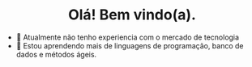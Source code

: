 
<!-- cogido feito por um amador que nao utiliza muito o github, nesse momento provavelmente to estudando para ser melhor. MIGUEL -->
<h1 style="text-align: center">Olá! Bem vindo(a).</h1>

- 🔭 Atualmente não tenho experiencia com o mercado de tecnologia
- 🌱 Estou aprendendo mais de linguagens de programação, banco de dados e métodos ágeis.
